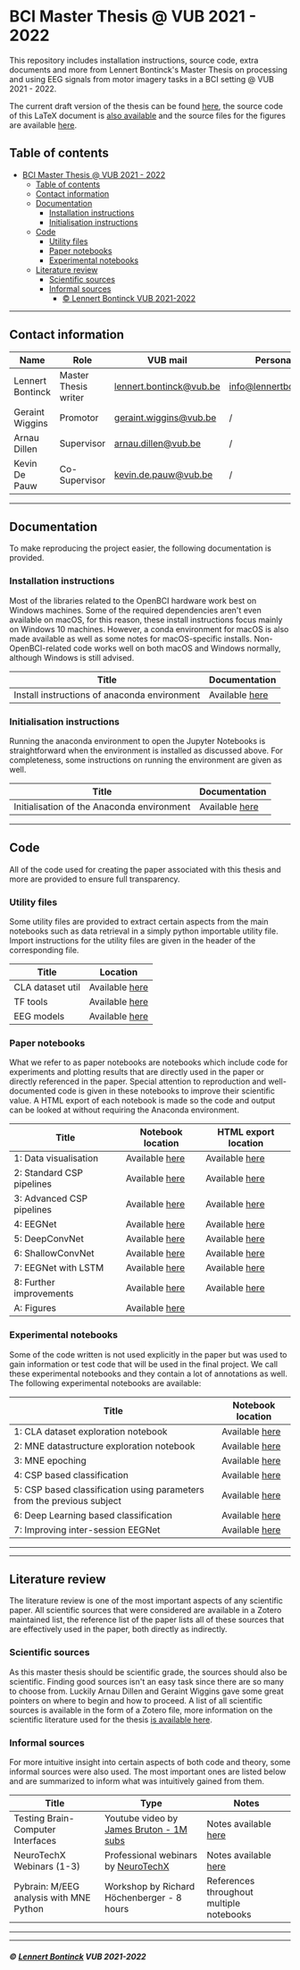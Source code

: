 # BCI Master Thesis @ VUB 2021 - 2022

This repository includes installation instructions, source code, extra documents and more from Lennert Bontinck's Master Thesis on processing and using EEG signals from motor imagery tasks in a BCI setting @ VUB 2021 - 2022.

The current draft version of the thesis can be found [here](paper/bci_master_thesis.pdf), the source code of this LaTeX document is [also available](paper/source) and the source files for the figures are available [here](figures/).

## Table of contents

- [BCI Master Thesis @ VUB 2021 - 2022](#bci-master-thesis--vub-2021---2022)
  - [Table of contents](#table-of-contents)
  - [Contact information](#contact-information)
  - [Documentation](#documentation)
    - [Installation instructions](#installation-instructions)
    - [Initialisation instructions](#initialisation-instructions)
  - [Code](#code)
    - [Utility files](#utility-files)
    - [Paper notebooks](#paper-notebooks)
    - [Experimental notebooks](#experimental-notebooks)
  - [Literature review](#literature-review)
    - [Scientific sources](#scientific-sources)
    - [Informal sources](#informal-sources)
        - [© Lennert Bontinck VUB 2021-2022](#-lennert-bontinck-vub-2021-2022)

<hr>


## Contact information

| Name             | Role                 | VUB mail                                                  | Personal mail                                               |
| ---------------- | -------------------- | --------------------------------------------------------- | ----------------------------------------------------------- |
| Lennert Bontinck | Master Thesis writer | [lennert.bontinck@vub.be](mailto:lennert.bontinck@vub.be) | [info@lennertbontinck.com](mailto:info@lennertbontinck.com) |
| Geraint Wiggins  | Promotor             | [geraint.wiggins@vub.be](mailto:geraint.wiggins@vub.be)   | /                                                           |
| Arnau Dillen     | Supervisor           | [arnau.dillen@vub.be](mailto:arnau.dillen@vub.be)         | /                                                           |
| Kevin De Pauw    | Co-Supervisor        | [kevin.de.pauw@vub.be](mailto:kevin.de.pauw@vub.be)       | /                                                           |

<hr>


## Documentation

To make reproducing the project easier, the following documentation is provided.

### Installation instructions

Most of the libraries related to the OpenBCI hardware work best on Windows machines. Some of the required dependencies aren't even available on macOS, for this reason, these install instructions focus mainly on Windows 10 machines. However, a conda environment for macOS is also made available as well as some notes for macOS-specific installs. Non-OpenBCI-related code works well on both macOS and Windows normally, although Windows is still advised.

| Title                                        | Documentation                                          |
| -------------------------------------------- | ------------------------------------------------------ |
| Install instructions of anaconda environment | Available [here](documentation/installation/README.md) |



### Initialisation instructions

Running the anaconda environment to open the Jupyter Notebooks is straightforward when the environment is installed as discussed above. For completeness, some instructions on running the environment are given as well.

| Title                                      | Documentation                                            |
| ------------------------------------------ | -------------------------------------------------------- |
| Initialisation of the Anaconda environment | Available [here](documentation/initialisation/README.md) |

<hr>


## Code

All of the code used for creating the paper associated with this thesis and more are provided to ensure full transparency.

### Utility files

Some utility files are provided to extract certain aspects from the main notebooks such as data retrieval in a simply python importable utility file. Import instructions for the utility files are given in the header of the corresponding file. 

| Title            | Location                                    |
| ---------------- | ------------------------------------------- |
| CLA dataset util | Available [here](code/utils/CLA_dataset.py) |
| TF tools         | Available [here](code/utils/TF_tools.py)    |
| EEG models       | Available [here](code/utils/EEGModels.py)   |

### Paper notebooks

What we refer to as paper notebooks are notebooks which include code for experiments and plotting results that are directly used in the paper or directly referenced in the paper. Special attention to reproduction and well-documented code is given in these notebooks to improve their scientific value. A HTML export of each notebook is made so the code and output can be looked at without requiring the Anaconda environment.

| Title      | Notebook location                              | HTML export location |
| ---------- | ------------------------------------------------------ | ---------- |
| 1: Data visualisation | Available [here](code/paper-notebooks/1-data-visualisation.ipynb) | Available [here](code/paper-notebooks/HTML_exports/1-data-visualisation.html) |
| 2: Standard CSP pipelines | Available [here](code/paper-notebooks/2-standard-csp-pipelines.ipynb) | Available [here](code/paper-notebooks/HTML_exports/2-standard-csp-pipelines.html) |
| 3: Advanced CSP pipelines | Available [here](code/paper-notebooks/3-advanced-csp-pipelines.ipynb) | Available [here](code/paper-notebooks/HTML_exports/3-advanced-csp-pipelines.html) |
| 4: EEGNet | Available [here](code/paper-notebooks/4-eegnet.ipynb) | Available [here](code/paper-notebooks/HTML_exports/4-eegnet.html) |
| 5: DeepConvNet            | Available [here](code/paper-notebooks/5-deepconvnet.ipynb) | Available [here](code/paper-notebooks/HTML_exports/5-deepconvnet.html) |
| 6: ShallowConvNet | Available [here](code/paper-notebooks/6-shallowconvnet.ipynb) | Available [here](code/paper-notebooks/HTML_exports/6-shallowconvnet.html) |
| 7: EEGNet with LSTM | Available [here](code/paper-notebooks/7-EEGNet-with-LSTM.ipynb) | Available [here](code/paper-notebooks/HTML_exports/7-EEGNet-with-LSTM.html) |
| 8: Further improvements | Available [here](code/paper-notebooks/8-further-improvements.ipynb) | Available [here](code/paper-notebooks/HTML_exports/8-further-improvements.html) |
| A: Figures | Available [here](code/paper-notebooks/A-figures.ipynb) | |

### Experimental notebooks

Some of the code written is not used explicitly in the paper but was used to gain information or test code that will be used in the final project. We call these experimental notebooks and they contain a lot of annotations as well. The following experimental notebooks are available:

| Title                                                        | Notebook location                                            |
| ------------------------------------------------------------ | ------------------------------------------------------------ |
| 1: CLA dataset exploration notebook                          | Available [here](code/experimental-notebooks/1-CLA-dataset-exploration-notebook.ipynb) |
| 2: MNE datastructure exploration notebook                    | Available [here](code/experimental-notebooks/2-MNE-datastructure-exploration-notebook.ipynb) |
| 3: MNE epoching                                              | Available [here](code/experimental-notebooks/3-MNE-epoching.ipynb) |
| 4: CSP based classification                                  | Available [here](code/experimental-notebooks/4-CSP-based-classification.ipynb) |
| 5: CSP based classification using parameters from the previous subject | Available [here](code/experimental-notebooks/5-CSP-params-new-subject.ipynb) |
| 6: Deep Learning based classification                        | Available [here](code/experimental-notebooks/6-DL-based-classification.ipynb) |
| 7: Improving inter-session EEGNet                            | Available [here](code/experimental-notebooks/7-improving-inter-session-eegnet.ipynb) |




****


<hr>


## Literature review

The literature review is one of the most important aspects of any scientific paper. All scientific sources that were considered are available in a Zotero maintained list, the reference list of the paper lists all of these sources that are effectively used in the paper, both directly as indirectly.


### Scientific sources

As this master thesis should be scientific grade, the sources should also be scientific. Finding good sources isn't an easy task since there are so many to choose from. Luckily Arnau Dillen and Geraint Wiggins gave some great pointers on where to begin and how to proceed. A list of all scientific sources is available in the form of a Zotero file, more information on the scientific literature used for the thesis [is available here](literature-review/zotero/README.md).

### Informal sources

For more intuitive insight into certain aspects of both code and theory, some informal sources were also used. The most important ones are listed below and are summarized to inform what was intuitively gained from them.

| Title                                   | Type                                                         | Notes                                                        |
| --------------------------------------- | ------------------------------------------------------------ | ------------------------------------------------------------ |
| Testing Brain-Computer Interfaces       | Youtube video by [James Bruton - 1M subs](https://www.youtube.com/channel/UCUbDcUPed50Y_7KmfCXKohA) | Notes available [here](literature-review/informal/youtube/james_bruton-testing_BCIs.md) |
| NeuroTechX Webinars (1-3)               | Professional webinars by [NeuroTechX](https://neurotechx.com/) | Notes available [here](literature-review/informal/NeuroTechX-webinar/notes.md) |
| Pybrain: M/EEG analysis with MNE Python | Workshop by Richard Höchenberger - 8 hours                   | References throughout multiple notebooks                     |


* * *
* * *
##### © [Lennert Bontinck](https://www.lennertbontinck.com/) VUB 2021-2022